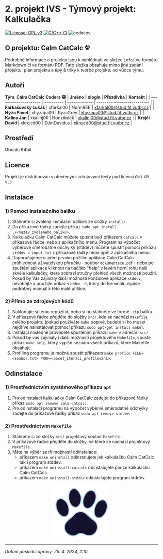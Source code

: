 <h1>2. projekt IVS - Týmový projekt: Kalkulačka</h1>

[![License: GPL v3](https://img.shields.io/badge/License-GPLv3-blue.svg)](https://www.gnu.org/licenses/gpl-3.0)
[![C/C++ CI](https://github.com/Honziksick/ivs-project-2-team-calculator/actions/workflows/c-cpp_ci_build_and_test.yml/badge.svg)](https://github.com/Honziksick/ivs-project-2-team-calculator/actions/workflows/c-cpp_ci_build_and_test.yml)
![codecov](https://codecov.io/gh/Honziksick/ivs-project-2-team-calculator/graph/badge.svg?token=TYLF21ENO2)

## O projektu: Calm CatCalc <img src="doc/resources/cat_calc_logo_svg.svg" alt="Calm CatCalc Logo" width="18">
Podrobné informace o projektu jsou k nahlédnutí ve složce `info/` ve formátu Markdown či ve formátu PDF. Tato složka obsahuje mimo jiné zadání projektu, plán projektu a tipy & triky k tvorbě projektu od vůdce týmu.

## Autoři

**Tým: Calm CatCalc Coders 😺**
| **Jméno**             | **xlogin** | **Přezdívka** | **Kontakt**                 |
| --------------------- | ---------- | ------------- | --------------------------- |
| **Farkašovský Lukáš** | xfarkal00  | NormREE       | xfarkal00@stud.fit.vutbr.cz |
| **Hýža Pavel**        | xhyzapa00  | RyzaGrey      | xhyzapa00@stud.fit.vutbr.cz |
| **Kalina Jan**        | xkalinj00  | Honziksick    | xkalinj00@stud.fit.vutbr.cz |
| **Krejčí David**      | xkrejcd00  | DJmDavidus    | xkrejcd00@stud.fit.vutbr.cz |

## Prostředí

Ubuntu 64bit

## Licence

Projekt je distribuován s otevřenými zdrojovými texty pod licencí `GNU GPL v.3`

## Instalace
### 1) Pomocí instalačního balíku
1) Stáhněte si zvolený instalační balíček ze složky `install/`.
2) Do příkazové řádky zadejte příkaz `sudo apt install ./<nazev_zvoleneho_baliku>`.
3) Kalkulačku Calm CatCalc můžete spustit buď příkazem `catcalc` v příkazové řádce, nebo z aplikačního menu. Program na výpočet výběrové směrodatné odchylky (stddev) můžete spustit pomocí příkazu `stddev < input.txt` z příkazové řádky nebo opět z aplikačního menu.
4) Doporučujeme si před prvním požitím aplikace Calm CatCalc průhlednout uživatelskou příručku - soubor `dokumentace.pdf` - nebo po spuštění aplikace kliknout na tlačítko "help" v levém horní rohu naší skvělé kalkulačky, které zobrazí stručný přehled všech možností použití. Pokud by Vás zajímaly další možnosti konzolové aplikace `stddev`, neváhejte a použijte příkaz `stddev -h`, který do terminálu vypíše podrobný manuál k této malé utilitce.

### 2) Přímo ze zdrojových kódů
1) Naklonujte si tento repozitář, nebo si ho stáhněte ve formě `.zip` balíku.
2) V příkazové řádce přejděte do složky `src/`, kde se nachází `Makefile` celého projektu (pokud používáte `make` poprvé, budete si ho muset nejdříve nainstalovat pomocí příkazu `sudo apt-get install make`).
3) Instalaci následně provedete spuštěním příkazu `make` v adresáři `src/`.
4) Pokud by vás zajímaly i další možnosti projektového `Makefile`, spusťe příkaz `make help`, který vypíše seznam všech příkazů, které Makefile obsahuje.
5) Profiling programu je možné spustit příkazem `make profile FILE=<soubor.txt> PROF=<pocet_iteraci_profilovani>`.

## Odinstalace
### 1) Prostřednictvím systémového příkazu `apt`
1) Pro odinstalaci kalkulačky Calm CatCalc zadejte do příkazové řádky příkaz `sudo apt remove calm-catcalc`.
1) Pro odinstalaci programu na výpočet výběrvé směrodatné odchylky zadejte do příkazové řádky příkaz `sudo apt remove stddev`.

### 2) Prostřednictvím `Makefile`
1) Stáhněte si ze složky `src/` projektový soubor `Makefile`.
2) V příkazové řádce přejděte do složky, ve které se nachází projektový `Makefile`.
3) Máte na výběr ze tří možností odinstalace:
    - příkazem `make uninstall` odinstalujete jak kalkulačku Calm CatCalc tak i program stddev.
    - příkazem `make uninstall-catcalc` odinstalujete pouze kalkulačku Calm CatCalc.
    - příkazem `make uninstall-stddev` odinstalujete program stddev.

<p align="center">
  <img src="doc/resources/cat_calc_logo_svg.svg" alt="Calm CatCalc Logo" width="180">
</p>

---

*Datum poslední úpravy: 25. 4. 2024, 2:10*
